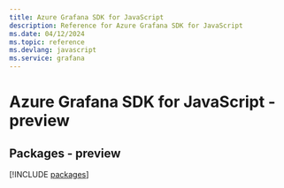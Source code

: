 ```yaml
---
title: Azure Grafana SDK for JavaScript
description: Reference for Azure Grafana SDK for JavaScript
ms.date: 04/12/2024
ms.topic: reference
ms.devlang: javascript
ms.service: grafana
---
```

# Azure Grafana SDK for JavaScript - preview
## Packages - preview
[!INCLUDE [packages](grafana-index.md)]